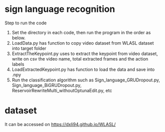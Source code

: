 # sign language recognition
Step to run the code
1. Set the directory in each code, then run the program in the order as below.
2. LoadData.py has function to copy video dataset from WLASL dataset into target folder
3. ExtractTheKeypoint.py uses to extract the keypoint from video dataset, write on csv the video name, total extracted frames and the action labels
4. LoadExtractedKeypoint.py has function to load the data and save into .npy
5. Run the classification algorithm such as Sign_language_GRUDropout.py, Sign_language_BiGRUDropout.py, ReservoirRewriteMulti_withoutOptunaEdit.py, etc

# dataset
It can be accessed on https://dxli94.github.io/WLASL/

